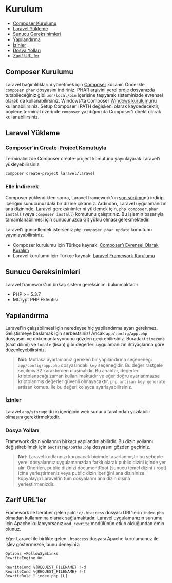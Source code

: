 # Kurulum

- [Composer Kurulumu](#composer-kurulumu)
- [Laravel Yükleme](#laravel-yukleme)
- [Sunucu Gereksinimleri](#sunucu-gereksinimleri)
- [Yapılandırma](#yapilandirma)
- [İzinler](#izinler)
- [Dosya Yolları](#yollar)
- [Zarif URL'ler](#zarif-urller)

<a name="composer-kurulumu"></a>
## Composer Kurulumu

Laravel bağımlılıklarını yönetmek için [Composer](http://getcomposer.org) kullanır. Öncelikle `composer.phar` dosyasını indiriniz. PHAR arşivini yerel proje dosyanızda tutabileceğiniz gibi `usr/local/bin` içerisine taşıyarak sisteminizde evrensel olarak da kullanabilirsiniz. Windows'ta Composer [Windows kurulumu](https://getcomposer.org/Composer-Setup.exe)nu kullanabilirsiniz. Setup Composer'i PATH değişkeni olarak kaydedecektir, böylece terminal üzerinde `composer` yazdığınızda Composer'i direkt olarak kullanabilirsiniz.

<a name="laravel-yukleme"></a>
## Laravel Yükleme

### Composer'in Create-Project Komutuyla

Terminalinizde Composer create-project komutunu yayınlayarak Laravel'i yükleyebilirsiniz:

`composer create-project laravel/laravel`

### Elle İndirerek

Composer yüklendikten sonra, Laravel framework'ün [son sürümü](https://github.com/laravel/laravel/archive/master.zip)nü indirip, içeriğini sunucunuzdaki bir dizine çıkarınız. Ardından, Laravel uygulamanızın ana dizininde, Laravel gereksinimlerini yüklemek için, `php composer.phar install` (veya `composer install`) komutunu çalıştırınız. Bu işlemin başarıyla tamamlanabilmesi için sunucunuzda [Git](http://git-scm.com/downloads) yüklü olması gerekmektedir.

Laravel'i güncellemek isterseniz `php composer.phar update` komutunu yayınlayabilirsiniz.

- Composer kurulumu için Türkçe kaynak: [Composer’ı Evrensel Olarak Kuralım](http://www.sinaneldem.com.tr/composeri-evrensel-olarak-kuralim/)
- Laravel kurulumu için Türkçe kaynak: [Laravel Framework Kurulumu](http://www.sinaneldem.com.tr/laravel-framework-kurulumu/)

<a name="sunucu-gereksinimleri"></a>
## Sunucu Gereksinimleri

Laravel framework'un birkaç sistem gereksinimi bulunmaktadır:

- PHP >= 5.3.7
- MCrypt PHP Eklentisi

<a name="yapilandirma"></a>
## Yapılandırma

Laravel'in çalışabilmesi için neredeyse hiç yapilandırma ayarı gerekmez. Geliştirmeye başlamak için serbestsiniz! Ancak `app/config/app.php` dosyasını ve dokümantasyonunu gözden geçirebilirsiniz. Buradaki `timezone` (saat dilimi) ve `locale` (lisan) gibi değerleri uygulamanızın ihtiyaçlarına göre düzenleyebilirsiniz.

> **Not:** Mutlaka ayarlamanız gereken bir yapılandırma seçeneneği `app/config/app.php` dosyasındaki `key` seçeneğidir. Bu değer rastgele seçilmiş 32 karakterden oluşmalıdır. Bu anahtar, değerler kriptolanacağı zaman kullanılmaktadır ve eğer doğru ayarlanmazsa kriptolanmış değerler güvenli olmayacaktır. `php artisan key:generate` artisan komutu ile bu değeri kolayca ayarlayabilirsiniz.

<a name="izinler"></a>
### İzinler
Laravel `app/storage` dizin içeriğinin web sunucu tarafından yazılabilir olmasını gerektirmektedir.

<a name="yollar"></a>
### Dosya Yolları

Framework dizin yollarının birkaçı yapılandırılabilirdir. Bu dizin yollarını değiştirebilmek için `bootstrap/paths.php` dosyasını gözden geçiriniz.

> **Not:** Laravel kodlarınızı koruyacak biçimde tasarlanmıştır bu sebeple yerel dosyalarınız uygulamanızdan farklı olarak public dizini içinde yer alır. Önerilen, public dizinizi documentRoot (sunucu temel dizini / root) içine yerleştirmeniz veya public dizin içeriğini ana dizininize kopyalayıp Laravel'in tüm dosyalarını ana dizin dışına yerleştirmenizdir.

<a name="zarif-urller"></a>
## Zarif URL'ler

Framework ile beraber gelen `public/.htaccess` dosyası URL'lerin `index.php` olmadan kullanımına olanak sağlamaktadır. Laravel uygulamanızın sunumu için Apache kullanıyorsanız `mod_rewrite` modülünün etkin olduğundan emin olunuz.

Eğer Laravel ile birlikte gelen `.htaccess` dosyası Apache kurulumunuz ile işlev göstermezse, bunu deneyiniz:

	Options +FollowSymLinks
	RewriteEngine On

	RewriteCond %{REQUEST_FILENAME} !-d
	RewriteCond %{REQUEST_FILENAME} !-f
	RewriteRule ^ index.php [L]
